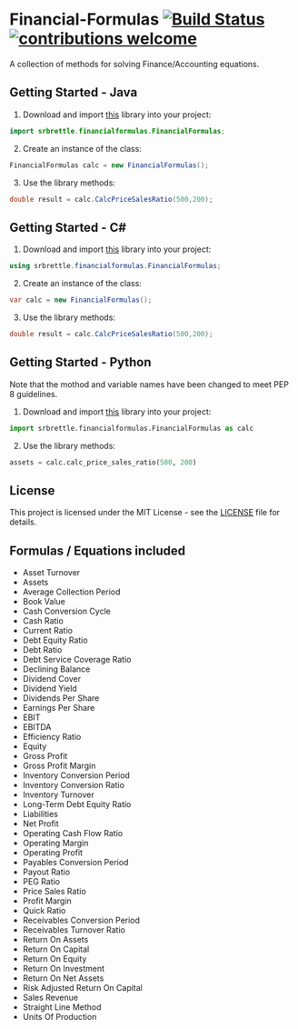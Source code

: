 # Financial-Formulas [![Build Status](https://travis-ci.org/srbrettle/Financial-Formulas.svg?branch=master)](https://travis-ci.org/srbrettle/Financial-Formulas) [![contributions welcome](https://img.shields.io/badge/contributions-welcome-brightgreen.svg?style=flat)](https://github.com/srbrettle/Financial-Formulas/issues)

A collection of methods for solving Finance/Accounting equations.

## Getting Started - Java

1. Download and import [this](/main/java/) library into your project:
```java
import srbrettle.financialformulas.FinancialFormulas;
```
2. Create an instance of the class: 
```java
FinancialFormulas calc = new FinancialFormulas();
```
3. Use the library methods:
```java
double result = calc.CalcPriceSalesRatio(500,200);
```

## Getting Started - C#

1. Download and import [this](/main/csharp/) library into your project:
```c#
using srbrettle.financialformulas.FinancialFormulas;
```
2. Create an instance of the class: 
```c#
var calc = new FinancialFormulas();
```
3. Use the library methods:
```c#
double result = calc.CalcPriceSalesRatio(500,200);
```

## Getting Started - Python

Note that the mothod and variable names have been changed to meet PEP 8 guidelines.

1. Download and import [this](/main/python/) library into your project:
```python
import srbrettle.financialformulas.FinancialFormulas as calc
```
2. Use the library methods:
```python
assets = calc.calc_price_sales_ratio(500, 200)
```


## License

This project is licensed under the MIT License - see the [LICENSE](/LICENSE) file for details.

## Formulas / Equations included

* Asset Turnover
* Assets
* Average Collection Period
* Book Value
* Cash Conversion Cycle
* Cash Ratio
* Current Ratio
* Debt Equity Ratio
* Debt Ratio
* Debt Service Coverage Ratio
* Declining Balance
* Dividend Cover
* Dividend Yield
* Dividends Per Share
* Earnings Per Share
* EBIT
* EBITDA
* Efficiency Ratio
* Equity
* Gross Profit
* Gross Profit Margin
* Inventory Conversion Period
* Inventory Conversion Ratio
* Inventory Turnover
* Long-Term Debt Equity Ratio
* Liabilities
* Net Profit
* Operating Cash Flow Ratio
* Operating Margin
* Operating Profit
* Payables Conversion Period
* Payout Ratio
* PEG Ratio
* Price Sales Ratio
* Profit Margin
* Quick Ratio
* Receivables Conversion Period
* Receivables Turnover Ratio
* Return On Assets
* Return On Capital
* Return On Equity
* Return On Investment
* Return On Net Assets
* Risk Adjusted Return On Capital
* Sales Revenue
* Straight Line Method
* Units Of Production
